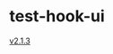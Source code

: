 test-hook-ui
============
[v2.1.3](https://github.com/mgcrea/angular-strap/compare/v2.1.2...v2.1.3)
